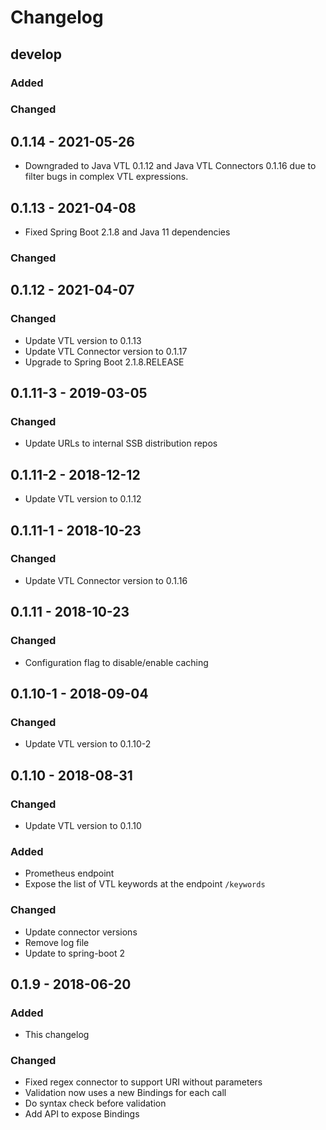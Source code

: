 # Changelog 

## develop

### Added

### Changed

## 0.1.14 - 2021-05-26

* Downgraded to Java VTL 0.1.12 and Java VTL Connectors 0.1.16 due to filter bugs in complex VTL expressions.

## 0.1.13 - 2021-04-08

* Fixed Spring Boot 2.1.8 and Java 11 dependencies

### Changed

## 0.1.12 - 2021-04-07

### Changed

* Update VTL version to 0.1.13
* Update VTL Connector version to 0.1.17
* Upgrade to Spring Boot 2.1.8.RELEASE

## 0.1.11-3 - 2019-03-05

### Changed

* Update URLs to internal SSB distribution repos

## 0.1.11-2 - 2018-12-12

* Update VTL version to 0.1.12

## 0.1.11-1 - 2018-10-23

### Changed

* Update VTL Connector version to 0.1.16

## 0.1.11 - 2018-10-23

### Changed

* Configuration flag to disable/enable caching

## 0.1.10-1 - 2018-09-04

### Changed

* Update VTL version to 0.1.10-2

## 0.1.10 - 2018-08-31

### Changed

* Update VTL version to 0.1.10

### Added

* Prometheus endpoint
* Expose the list of VTL keywords at the endpoint `/keywords`

### Changed

* Update connector versions
* Remove log file
* Update to spring-boot 2

## 0.1.9 - 2018-06-20

### Added

* This changelog

### Changed

* Fixed regex connector to support URI without parameters
* Validation now uses a new Bindings for each call
* Do syntax check before validation
* Add API to expose Bindings
